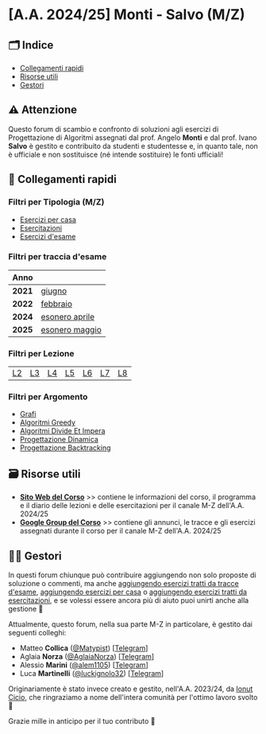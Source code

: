 # [A.A. 2024/25] Monti - Salvo (M/Z)

## 🗂 Indice

- [Collegamenti rapidi](#-collegamenti-rapidi)
- [Risorse utili](#-risorse-utili)
- [Gestori](#%EF%B8%8F-gestori)

## ⚠️ Attenzione

Questo forum di scambio e confronto di soluzioni agli esercizi di Progettazione di Algoritmi assegnati dal prof. Angelo **Monti** e dal prof. Ivano **Salvo** è gestito e contribuito da studenti e studentesse e, in quanto tale, non è ufficiale e non sostituisce (né intende sostituire) le fonti ufficiali!

## 🔗 Collegamenti rapidi

### Filtri per Tipologia (M/Z)

- [Esercizi per casa](../../../discussions/categories/esercizi-m-z)
- [Esercitazioni](../../../discussions/categories/esercitazioni-m-z)
- [Esercizi d'esame](../../../discussions/categories/esami-m-z)

### Filtri per traccia d'esame
| Anno      |                                                                                    | 
|-----------|------------------------------------------------------------------------------------| 
| **2021** | [giugno](../../../discussions?discussions_q=label%3A"giugno+2021+%5BM-Z%5D") |
| **2022** | [febbraio](../../../discussions?discussions_q=label%3A"febbraio+2022+%5BM-Z%5D")|
| **2024** | [esonero aprile](../../../discussions?discussions_q=label%3A"Esonero+aprile+2024+[M-Z]") |
| **2025** | [esonero maggio](../../../discussions?discussions_q=label%3A"esonero+maggio+2025+[M-Z]") |

### Filtri per Lezione

| | | | | | | | 
|-|-|-|-|-|-|-|
| [L2](../../../discussions?discussions_q=is%3Aopen+category%3A"Esercizi+M-Z"+label%3A"Lez02A2Grafi1+[M-Z]") | [L3](../../../discussions?discussions_q=is%3Aopen+category%3A"Esercizi+M-Z"+label%3A"Lez03A2Grafi2+[M-Z]") | [L4](../../../discussions?discussions_q=is%3Aopen+category%3A"Esercizi+M-Z"+label%3A"Lez04A2Grafi3+[M-Z]") | [L5](../../../discussions?discussions_q=is%3Aopen+category%3A"Esercizi+M-Z"+label%3ALez05A2OrdinamentoTopologico25) | [L6](../../../discussions?discussions_q=is%3Aopen+category%3A"Esercizi+M-Z"+label%3ALez06A2GrafiCicli25) | [L7](../../../discussions?discussions_q=is%3Aopen+category%3A"Esercizi+M-Z"+label%3ALez07A2grafiPonti25) | [L8](../../../discussions?discussions_q=is%3Aopen+category%3A"Esercizi+M-Z"+label%3ALez08A2grafiBFS25)

### Filtri per Argomento

- [Grafi](../../../discussions?discussions_q=label%3Agrafi+category%3A"Esami+M-Z"+category%3A"Esercitazioni+M-Z"+category%3A"Esercizi+M-Z"+)
- [Algoritmi Greedy](../../../discussions?discussions_q=category%3A"Esami+M-Z"+category%3A"Esercitazioni+M-Z"+category%3A"Esercizi+M-Z"+label%3Agreedy+)
- [Algoritmi Divide Et Impera](../../../discussions?discussions_q=category%3A"Esami+M-Z"+category%3A"Esercitazioni+M-Z"+category%3A"Esercizi+M-Z"+label%3AD%26I)
- [Progettazione Dinamica](../../../discussions?discussions_q=category%3A"Esami+M-Z"+category%3A"Esercitazioni+M-Z"+category%3A"Esercizi+M-Z"+label%3AProg.Dinamica)
- [Progettazione Backtracking](../../../discussions?discussions_q=label%3Abacktracking+category%3A"Esercizi+M-Z"+category%3A"Esercitazioni+M-Z"+category%3A"Esercizi+M-Z")

## 🗃 Risorse utili

- [**Sito Web del Corso**](https://twiki.di.uniroma1.it/twiki/view/Algoritmi2/WebHome) >> contiene le informazioni del corso, il programma e il diario delle lezioni e delle esercitazioni per il canale M-Z dell'A.A. 2024/25
- [**Google Group del Corso**](https://groups.google.com/a/di.uniroma1.it/g/algoritmi2_aa25) >> contiene gli annunci, le tracce e gli esercizi assegnati durante il corso per il canale M-Z dell'A.A. 2024/25

## 👷‍♀️ Gestori

In questi forum chiunque può contribuire aggiungendo non solo proposte di soluzione o commenti, ma anche [aggiungendo esercizi tratti da tracce d'esame](../../../discussions/new?category=esami-m-z), [aggiungendo esercizi per casa](../../../discussions/new?category=esercizi-m-z) o [aggiungendo esercizi tratti da esercitazioni](../../../discussions/new?category=esercitazioni-m-z), e se volessi essere ancora più di aiuto puoi unirti anche alla gestione 🙂

Attualmente, questo forum, nella sua parte M-Z in particolare, è gestito dai seguenti colleghi:
- Matteo **Collica**  ([@Matypist](https://github.com/matypist)) [[Telegram](https://t.me/matypist)]
- Aglaia **Norza** ([@AglaiaNorza](https://github.com/aglaianorza)) [[Telegram](https://t.me/aglaianorza)]
- Alessio **Marini** ([@alem1105](https://github.com/alem1105)) [[Telegram](https://t.me/alem1153)]
- Luca **Martinelli** ([@luckignolo32](https://github.com/luckignolo32)) [[Telegram](https://t.me/LucaM1655)]

Originariamente è stato invece creato e gestito, nell'A.A. 2023/24, da [Ionut Cicio](https://github.com/CuriousCI), che ringraziamo a nome dell'intera comunità per l'ottimo lavoro svolto 💪

Grazie mille in anticipo per il tuo contributo 🙌
